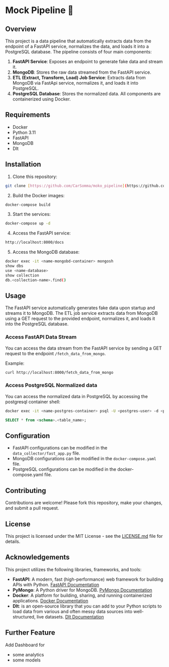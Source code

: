 # Mock Pipeline 🪈

## Overview

This project is a data pipeline that automatically extracts data from the endpoint of a FastAPI service, normalizes the data, and loads it into a PostgreSQL database. The pipeline consists of four main components:

1. **FastAPI Service**: Exposes an endpoint to generate fake data and stream it.
2. **MongoDB**: Stores the raw data streamed from the FastAPI service.
3. **ETL (Extract, Transform, Load) Job Service**: Extracts data from MongoDB via FastApi service, normalizes it, and loads it into PostgreSQL.
4. **PostgreSQL Database**: Stores the normalized data.
All components are containerized using Docker.


## Requirements

- Docker
- Python 3.11
- FastAPI
- MongoDB
- Dlt

## Installation

1. Clone this repository:

```bash
git clone [https://github.com/CarSomma/moko_pipeline](https://github.com/CarSomma/moko_pipeline)
```

2. Build the Docker images:

```bash
docker-compose build
```

3. Start the services:

```bash
docker-compose up -d
```

4. Access the FastAPI service:

```bash
http://localhost:8000/docs
```

5. Access the MongoDB database:

```bash
docker exec -it <name-mongobd-container> mongosh
show dbs
use <name-database>
show collection
db.<collection-name>.find()
```

## Usage

The FastAPI service automatically generates fake data upon startup and streams it to MongoDB. The ETL job service extracts data from MongoDB using a GET request to the provided endpoint, normalizes it, and loads it into the PostgreSQL database.

### Access FastAPI Data Stream

You can access the data stream from the FastAPI service by sending a GET request to the endpoint `/fetch_data_from_mongo`.

Example:

```bash
curl http://localhost:8000/fetch_data_from_mongo
```



### Access PostgreSQL Normalized data

You can access the normalized data in PostgreSQL by accessing the postgresql container shell:

```bash
docker exec -it <name-postgres-container> psql -U <postgres-user> -d <postgres-database>
```
```sql
SELECT * from <schema>.<table_name>;
```
## Configuration

- FastAPI configurations can be modified in the `data_collector/fast_app.py` file.
- MongoDB configurations can be modified in the `docker-compose.yaml` file.
- PostgreSQL configurations can be modified in the docker-compose.yaml file.

## Contributing

Contributions are welcome! Please fork this repository, make your changes, and submit a pull request.

## License

This project is licensed under the MIT License - see the [LICENSE.md](LICENSE.md) file for details.

## Acknowledgements
This project utilizes the following libraries, frameworks, and tools:

- **FastAPI**: A modern, fast (high-performance) web framework for building APIs with Python.
[FastAPI Documentation](https://fastapi.tiangolo.com)
- **PyMongo**: A Python driver for MongoDB.
[PyMongo Documentation](https://pymongo.readthedocs.io/en/stable/)
- **Docker**: A platform for building, sharing, and running containerized applications.
[Docker Documentation](https://docs.docker.com)
- **Dlt**: is an open-source library that you can add to your Python scripts to load data from various and often messy data sources into well-structured, live datasets.
[Dlt Documentation](https://dlthub.com/docs/intro)

## Further Feature

Add Dashboard for
- some analytics
- some models

